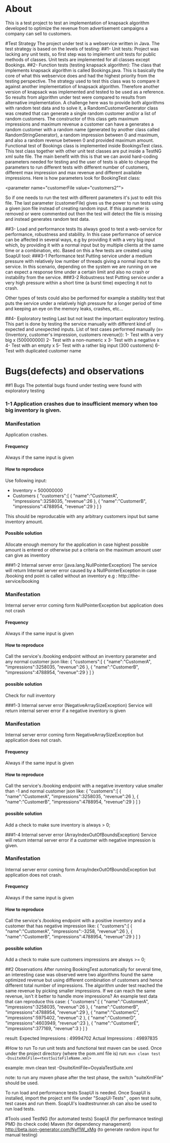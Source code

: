 # About
This is a test project to test an implementation of knapsack algorithm developed to optimize the revenue from advertisement campaigns a company can sell to customers.

#Test Strategy
The project under test is a webservice written in Java. The test strategy is based on the levels of testing:
##1- Unit tests:
Project was lacking any unit tests, so first step was to implement unit tests for public methods of classes. Unit tests are implemented for all classes except Bookings. 
##2- Function tests (testing knapsack algorithm):
The class that implements knapsack algorithm is called Bookings.java. This is basically the core of what this webservice
does and had the highest priority from the testing perspective. The strategy used to test this class was to compare it
against another implementation of knapsack algorithm. Therefore another version of knapsack was implemented and tested
to be used as a reference. So results from algorithm under test were compared to results from alternative implementation.
A challenge here was to provide both algorithms with random test data and to solve it, a RandomCustomerGenerator class
was created that can generate a single random customer and/or a list of random customers. The constructor of this class
gets maximum impressions and maximum revenue a customer can have a generates a random customer with a
random name (generated by another class called RandomStringGenerator), a
random impression between 0 and maximum, and also a random revenue between 0 and provided maximum amount.
 Functional test of Bookings class is implemented inside BookingsTest class. This test class together with other unit test
 classes are put inside a TestNG xml suite file. The main benefit with this is that we can avoid hard-coding parameters
 needed for testing and the user of tests is able to change the parameters to run different tests with different number of
  customers, different max impression and max revenue and different available impressions. Here is how parameters look for
  BookingTest class:

  <parameter name="inventory" value="5000000" ></parameter>
  <parameter name="numberOfCustomers" value="6" ></parameter>
  <parameter name="maxImpressions" value="5000000"></parameter>
  <parameter name="maxRevenue" value="5000000"></parameter>
  <parameter name="customerFile value="customers2""></parameter>

So if one needs to run the test with different parameters it's just to edit this file. The last parameter (customerFile)
gives us the power to run tests using a given json file instead of creating random input. If this parameter is removed
or were commented out then the test will detect the file is missing and instead generates random test data.

##3- Load and performance tests
Its always good to test a web-service for performance, robustness and stability. In this case performance of service can
 be affected in several ways, e.g by providing it with a very big input which, by providing it with a normal input but by
 multiple clients at the same time or a combination, etc. Based on this a few tests are created using SoapUI tool:
  ###3-1 Performance test
  Putting service under a medium pressure with relatively low number of threads giving a normal input to the service. In this
   scenario, depending on the system we are running on we can expect a response time under a certain limit and also no crash
   or instability from the service.
  ###3-2 Robustness test
  Putting service under a very high pressure within a short time (a burst time) expecting it not to crash.

Other types of tests could also be performed for example a stability test that puts the service under a relatively high pressure
for a longer period of time and keeping an eye on the memory leaks, crashes, etc...

##4- Exploratory testing
Last but not least the important exploratory testing. This part is done by testing the service manually with different kind
 of expected and unexpected inputs. List of test cases performed manually (x={Inventory, customer's impression, customers revenue}):
 1- Test with a very big x (500000000)
 2- Test with a non-numeric x
 3- Test with a negative x
 4- Test with an empty x
 5- Test with a rather big input (300 customers)
 6- Test with duplicated customer name

# Bugs(defects) and observations

##1 Bugs
The potential bugs found under testing were found with exploratory testing

### 1-1 Application crashes due to insufficient memory when too big inventory is given.

### Manifestation
Application crashes.

#### Frequency
Always if the same input is given
#### How to reproduce
Use following input:
- Inventory = 500000000
- Customers
{
  "customers":[
     {
        "name":"CustomerA",
        "impressions":3258035,
        "revenue":26
     },
     {
        "name":"CustomerB",
        "impressions":4788954,
        "revenue":29
     }
  ]
}

This should be reproducable with any arbitrary customers input but same inventory amount.

#### Possible solution
Allocate enough memory for the application in case highest possible amount is entered or otherwise put a criteria on the
 maximum amount user can give as inventory

###1-2 Internal server error (java.lang.NullPointerException)
The service will return Internal server error caused by a NullPointerException in case /booking end point is called without
 an inventory e.g : http://the-service/booking

### Manifestation
Internal server error coming form NullPointerException but application does not crash

#### Frequency
Always if the same input is given

#### How to reproduce
Call the service's /booking endpoint without an inventory parameter and any normal customer json like:
{
  "customers":[
     {
        "name":"CustomerA",
        "impressions":3258035,
        "revenue":26
     },
     {
        "name":"CustomerB",
        "impressions":4788954,
        "revenue":29
     }
  ]
}

#### possible solution
Check for null inventory

###1-3 Internal server error (NegativeArraySizeException)
Service will return internal server error if a negative inventory is given

### Manifestation
Internal server error coming form NegativeArraySizeException but application does not crash.

#### Frequency
Always if the same input is given

#### How to reproduce
Call the service's /booking endpoint with a negative inventory value smaller than -1 and normal customer json like:
{
  "customers":[
     {
        "name":"CustomerA",
        "impressions":3258035,
        "revenue":26
     },
     {
        "name":"CustomerB",
        "impressions":4788954,
        "revenue":29
     }
  ]
}

#### possible solution
Add a check to make sure inventory is always > 0;

###1-4 Internal server error (ArrayIndexOutOfBoundsException)
Service will return internal server error if a customer with negative impression is given.

### Manifestation
Internal server error coming form ArrayIndexOutOfBoundsException but application does not crash.

#### Frequency
Always if the same input is given

#### How to reproduce
Call the service's /booking endpoint with a positive inventory and a customer that has negative impression like:
{
  "customers":[
     {
        "name":"CustomerA",
        "impressions":-3258,
        "revenue":26
     },
     {
        "name":"CustomerB",
        "impressions":4788954,
        "revenue":29
     }
  ]
}

#### possible solution
Add a check to make sure customers impressions are always >= 0;

##2 Observations
After running BookingTest automatically for several time, an interesting case was observed were two algorithms found the
same optimized revenue but using different combination of customers and hence different total number of impressions. The
algorithm under test reached the same revenue by picking smaller impressions. If we can reach the same revenue, isn't it
better to handle more impressions?
An example test data that can reproduce this case:
{
  "customers":[
     {
        "name":"CustomerA",
        "impressions":3258035,
        "revenue":26
     },
     {
        "name":"CustomerB",
        "impressions":4788954,
        "revenue":29
     },
     {
        "name":"CustomerC",
        "impressions":5975402,
        "revenue":2
     },
     {
        "name":"CustomerD",
        "impressions":4603949,
        "revenue":23
     },
     {
        "name":"CustomerE",
        "impressions":377169,
        "revenue":3
     }
  ]
}

result:
Expected Impressions : 49994702
Actual   Impressions : 49897835


#How to run
To run unit tests and functional test maven can be used. Once under the project directory (where the pom.xml file is) run:
`mvn clean test -DsuiteXmlFile=<testSuiteFileName.xml>`

example:
mvn clean test -DsuiteXmlFile=OoyalaTestSuite.xml

note: to run any maven phase after the test phase, the switch "suiteXmlFile" should be used.

To run load and performance tests SoapUI is needed. Once SoapUI is installed, import the project xml file under "SoapUI-Tests"
, open test suite, test cases and run them. SoapUI's loadtestrunner.sh can also be used to run load tests.

#Tools used
TestNG (for automated tests)
SoapUI (for performance testing)
PMD (to check code)
Maven (for dependency management)
http://beta.json-generator.com/Nyf1W_xMg (to generate random input for manual testing)

